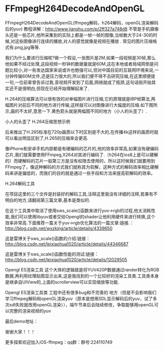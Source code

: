 # FFmpegH264DecodeAndOpenGL
FFmpegH264DecodeAndOpenGL(ffmpeg解码，h264解码，openGL渲染解码后的yuv)
教程讲解：http://www.jianshu.com/p/2ff327a748d8
不管是手机摄像头还是一些芯片,他所采集到的实际上都是一帧一帧的图像,当帧数大于24-30的时候,对这些图像进行连续的播放,对人的感觉就像是视频在播放 . 常见的图片压缩格式有:png,jpg等等.

我们为什么要进行压缩呢?做一个假设,一张图片是2M,如果一段视频是30帧,那么他如果不经过处理,这段视频一秒钟的数据量就是60M,这在本地或者局域网倒是问题比较小,对一些发达国家来说或许也勉强可以,但对中国目前的互联网环境来说,一分钟传输60M文件,还是压力很大的,所以我们便不得不去研究压缩,在这里顺便提一句,一位前辈曾告诉过我,音视频开发到了后面,网络就成了瓶颈,这句话刚开始其实还不是很明白,但现在已经开始理解起来了.

H.264的压缩算法可以很有效的对单幅图片进行压缩,它的原理就是IBP帧算法,两幅图片对前后不同的地方进行传输,这样就可以对图像进行大幅度的压缩.如下图所示,画的不太好,意思一下.黄色箭头就是两幅图不同的地方（小人的头歪了）.


小人的头歪了
H.264压缩思想示例

后来推出了H.265标准在720p画质以下时区别是不大的,在传播4k这样的画质时就可以看出明显区别了,H.265的压缩率会更高.

像iPhone和安卓手机内部都是有硬编码的芯片的,他的效率非常高,如果没有硬编码芯片,我们就需要使用FFmpeg,X264对其进行编码了.（h264在ios8上是可以硬解的）而硬解码的芯片一般第三方是没有权限去使用的，所以这时候我们就要用到FFmpeg了，像这种解码的方式我们就称其为软解，这种方式的解码效率相比硬解码来讲是偏低的，而我们的目的就是通过一些手段和方法来提高软解码的效率。

H.264解码工具

在项目这里的三个文件是封装好的解码工具,注释这里我没有详细的注释,若果有不明白的地方,请翻阅第三篇文章,基本是类似的.

在这个工具类中取消了使用sws_scale()函数来进行yuv->rgb的过程,他太消耗性能,我们可以使用libyuv或者交给Opengl的shader让他利用硬件来进行转换,这个效率非常高.下面推荐一篇关于yuv->rgb优化算法的一篇文章:链接.：http://blog.csdn.net/wxzking/article/details/4339650

这是雷博关于sws_scale()函数的介绍:链接：http://blog.csdn.net/leixiaohua1020/article/details/44346687

这是雷博关于sws_scale()函数性能的测试:链接：http://blog.csdn.net/leixiaohua1020/article/details/12029505


Opengl ES渲染工具
这个大体的逻辑就是将YUV420P数据通过rander转化为RGB数据,再利用纹理贴图显示出来,这是我找到的一个比较好的渲染工具类.工具类本身是继承自UIView的,上面的scrollerview可以实现缩放等功能.


Opengl ES渲染工具类
工程中还有很多bug和不完善的 地方（但是不会影响我们学习ffmpeg解码和openGL渲染yuv（原本是想用SDL显示解码后的yuv，试了多次sdl失败就改用openGL渲染）），端午节来后会陆续修改，争取能够用openGL可以完整的渲染视频的yuv

最后demo地址：

谢谢大家！！！

更多探索欢迎加入iOS-ffmpeg：qq群：群号:224110749

